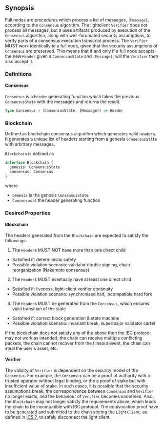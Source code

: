## Synopsis

Full nodes are procedures which process a list of messages, `[Message]`, according to the
`Consensus` algorithm. The lightclient `Verifier` does not process all messages, but
it uses artifacts produced by execution of the `Consensus` algorithm, along with well-forumated security assumptions, to verify parts of a consensus execution transcript
process. The `Verifier` MUST work identically to a full node, given that the
security assumptions of `Consensus` are preserved. This means that if and only
if a full node accepts the new `Header` given a `ConsensusState` and
`[Message]`, will the `Verifier` then also accept it.

### Definitions

#### Consensus

`Consensus` is a `Header` generating function which takes the previous
`ConsensusState` with the messages and returns the result.

```typescript
type Consensus = (ConsensusState, [Message]) => Header
```

### Blockchain

Defined as blockchain consensus algorithm which generates valid `Header`s.
It generates a unique list of headers starting from a genesis `ConsensusState` with arbitrary
messages.

`Blockchain` is defined as
```typescript
interface Blockchain {
  genesis: ConsensusState
  consensus: Consensus
}
```
where
  * `Genesis` is the genesis `ConsensusState`
  * `Consensus` is the header generating function

### Desired Properties

#### Blockchain

The headers generated from the `Blockchain` are expected to satisfy the
followings:

1. The `Header`s MUST NOT have more than one direct child

* Satisfied if: deterministic safety
* Possible violation scenario: validator double signing, chain reorganization (Nakamoto consensus)

2. The `Header`s MUST eventually have at least one direct child

* Satisfied if: liveness, light-client verifier continuity
* Possible violation scenario: synchronised halt, incompatible hard fork

3. The `Header`s MUST be generated from the `Consensus`, which ensures valid transition of the state

* Satisfied if: correct block generation & state machine
* Possible violation scenario: invariant break, supermajor validator cartel

If the blockchain does not satisfy any of the above then the IBC protocol
may not work as intended; the chain can receive multiple conflicting
packets, the chain cannot recover from the timeout event, the chain can
steal the user's asset, etc.

#### Verifier

The validity of `Verifier` is dependent on the security model of the
`Consensus`. For example, the `Consensus` can be a proof of authority with
a trusted operator without legal binding, or the a proof of stake but with
insufficient value of stake. In such cases, it is possible that the
security assumptions break, the correspondence between `Consensus` and
`Verifier` no longer exists, and the behaviour of `Verifier` becomes
undefined. Also, the `Blockchain` may not longer satisfy
the requirements above, which leads the chain to be incompatible with IBC
protocol. The equivocation proof have to be generated and submitted to the
chain storing the `LightClient`, as defined in
[ICS ?](https://github.com/cosmos/ics/issues/53), to safely disconnect the
light client.
